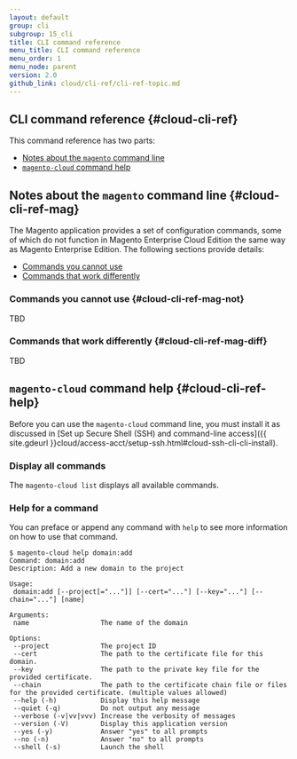 ```yaml
---
layout: default
group: cli
subgroup: 15_cli
title: CLI command reference
menu_title: CLI command reference
menu_order: 1
menu_node: parent
version: 2.0
github_link: cloud/cli-ref/cli-ref-topic.md
---
```


## CLI command reference {#cloud-cli-ref}
This command reference has two parts:

*	[Notes about the `magento` command line](#cloud-cli-ref-mag)
*	[`magento-cloud` command help](#cloud-cli-ref-help)

## Notes about the `magento` command line {#cloud-cli-ref-mag}
The Magento application provides a set of configuration commands, some of which do not function in Magento Enterprise Cloud Edition the same way as Magento Enterprise Edition. The following sections provide details:

*	[Commands you cannot use](#cloud-cli-ref-mag-not)
*	[Commands that work differently](#cloud-cli-ref-mag-diff)

### Commands you cannot use {#cloud-cli-ref-mag-not}
TBD

### Commands that work differently {#cloud-cli-ref-mag-diff}
TBD

## `magento-cloud` command help {#cloud-cli-ref-help}
Before you can use the `magento-cloud` command line, you must install it as discussed in [Set up Secure Shell (SSH) and command-line access]({{ site.gdeurl }}cloud/access-acct/setup-ssh.html#cloud-ssh-cli-cli-install).

### Display all commands

The `magento-cloud list` displays all available commands.

### Help for a command
You can preface or append any command with `help` to see more information on how to use that command.

	$ magento-cloud help domain:add
	Command: domain:add
	Description: Add a new domain to the project

	Usage:
	 domain:add [--project[="..."]] [--cert="..."] [--key="..."] [--chain="..."] [name]

	Arguments:
	 name                  The name of the domain

	Options:
	 --project             The project ID
	 --cert                The path to the certificate file for this domain.
	 --key                 The path to the private key file for the provided certificate.
	 --chain               The path to the certificate chain file or files for the provided certificate. (multiple values allowed)
 	 --help (-h)           Display this help message
	 --quiet (-q)          Do not output any message
	 --verbose (-v|vv|vvv) Increase the verbosity of messages
	 --version (-V)        Display this application version
	 --yes (-y)            Answer "yes" to all prompts
	 --no (-n)             Answer "no" to all prompts
	 --shell (-s)          Launch the shell



